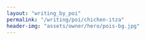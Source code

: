 ```yaml
---
layout: "writing_by_poi"
permalink: "/writing/poi/chichen-itza"
header-img: "assets/owner/hero/pois-bg.jpg"
---
```

